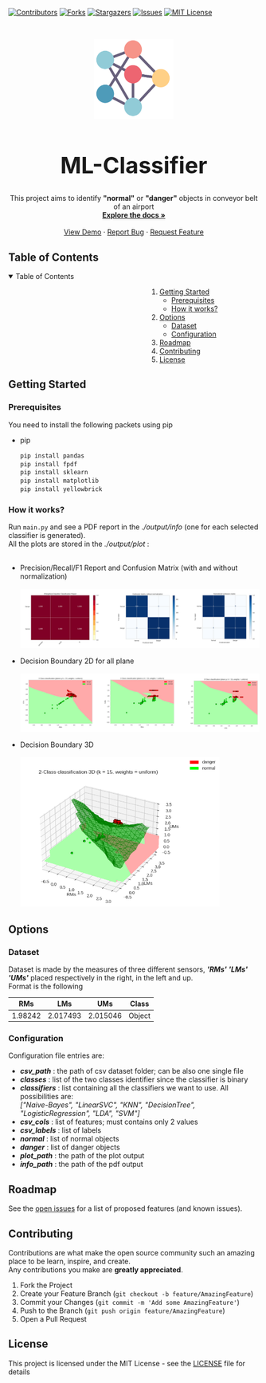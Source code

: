 [![Contributors][contributors-shield]][contributors-url]
[![Forks][forks-shield]][forks-url]
[![Stargazers][stars-shield]][stars-url]
[![Issues][issues-shield]][issues-url]
[![MIT License][license-shield]][license-url]

<!-- PROJECT LOGO -->
<br />
<p align="center">
  <a href="https://github.com/CaptainMich/ML-Classifier">
    <img src="docs/images/icon.png" alt="Logo" width="160" height="160">
  </a>

  <h1 style="font-size: 45px" align="center"> <b>ML-Classifier</b> </h1>

  <p align="center">
    This project aims to identify <b>"normal"</b> or <b>"danger"</b> objects in conveyor belt of an airport  <br/>
    <a href="https://github.com/CaptainMich/ML-Classifier/tree/main/docs"><strong>Explore the docs »</strong></a>
    <br />
    <br />
    <a href="https://github.com/CaptainMich/ML-Classifier/tree/main/docs">View Demo</a>
    ·
    <a href="https://github.com/CaptainMich/ML-Classifier/issues">Report Bug</a>
    ·
    <a href="https://github.com/CaptainMich/ML-Classifier/issues">Request Feature</a>
  </p>
</p>


<!-- TABLE OF CONTENTS -->
## Table of Contents 

<details open="open">
  <summary>Table of Contents</summary>
  <ol style="margin-left: 20em;">
    <li>
      <a href="#getting-started">Getting Started</a>
      <ul>
        <li><a href="#prerequisites">Prerequisites</a></li>
        <li><a href="#how-it-works">How it works?</a></li>
      </ul>
    </li>
    <li>
      <a href="#getting-started">Options</a>
      <ul>
        <li><a href="#dataset">Dataset</a></li>
        <li><a href="#configuration">Configuration</a></li>
      </ul>
    </li>
    <li><a href="#roadmap">Roadmap</a></li>
    <li><a href="#contributing">Contributing</a></li>
    <li><a href="#license">License</a></li>
  </ol>
</details>

## Getting Started

### Prerequisites

You need to install the following packets using pip

* pip
    ```sh
    pip install pandas
    pip install fpdf
    pip install sklearn
    pip install matplotlib
    pip install yellowbrick
    ```

### How it works?

Run `main.py` and see a PDF report in the *./output/info* (one for each selected classifier is generated). <br> 
All the plots are stored in the *./output/plot* : <br> <br>

* Precision/Recall/F1 Report and Confusion Matrix (with and without normalization) <br> <br>
  <a href="https://github.com/CaptainMich/ML-Classifier">
    <img src="docs/images/image-1.png" alt="Logo">
  </a> <br>

* Decision Boundary 2D for all plane <br> <br>
  <a href="https://github.com/CaptainMich/ML-Classifier">
    <img src="docs/images/image-2.png" alt="Logo">
  </a> <br>

* Decision Boundary 3D <br> <br>
  <a align="center" href="https://github.com/CaptainMich/ML-Classifier">
    <img src="docs/images/image-3.png"  alt="Logo" width="400" height="300">
  </a>
## Options

### Dataset

Dataset is made by the measures of three different sensors, ***'RMs'*** ***'LMs'*** ***'UMs'*** placed respectively in the right, in the left and up. <br> 
Format is the following 

| RMs | LMs | UMs | Class |
| --- | --- | --- |  --- |
|1.98242 | 2.017493 | 2.015046 | Object

### Configuration

Configuration file entries are:

- ***csv_path*** : the path of csv dataset folder; can be also one single file
- ***classes*** : list of the two classes identifier since the classifier is binary
- ***classifiers*** : list containing all the classifiers we want to use. All possibilities are: <br>
                 *["Naive-Bayes", "LinearSVC", "KNN", "DecisionTree", "LogisticRegression", "LDA", "SVM"]*
- ***csv_cols*** : list of features; must contains only 2 values
- ***csv_labels*** : list of labels
- ***normal*** : list of normal objects 
- ***danger*** : list of danger objects
- ***plot_path*** : the path of the plot output
- ***info_path*** : the path of the pdf output

<!-- ROADMAP -->
## Roadmap

See the [open issues](https://github.com/othneildrew/Best-README-Template/issues) for a list of proposed features (and known issues).

<!-- CONTRIBUTING -->
## Contributing

Contributions are what make the open source community such an amazing place to be learn, inspire, and create. <br>
Any contributions you make are **greatly appreciated**.

1. Fork the Project
2. Create your Feature Branch (`git checkout -b feature/AmazingFeature`)
3. Commit your Changes (`git commit -m 'Add some AmazingFeature'`)
4. Push to the Branch (`git push origin feature/AmazingFeature`)
5. Open a Pull Request

<!-- LICENSE -->
## License

This project is licensed under the MIT License - see the [LICENSE](LICENSE) file for details


<!-- MARKDOWN LINKS & IMAGES -->
<!-- https://github.com/CaptainMich/ML-Classifier/ --> 
[contributors-shield]: https://img.shields.io/github/contributors/CaptainMich/ML-Classifier.svg?style=for-the-badge
[contributors-url]: https://github.com/CaptainMich/ML-Classifier/graphs/contributors
[forks-shield]: https://img.shields.io/github/forks/CaptainMich/ML-Classifier.svg?style=for-the-badge
[forks-url]: https://github.com/CaptainMich/ML-Classifier/network/members
[stars-shield]: https://img.shields.io/github/stars/CaptainMich/ML-Classifier.svg?style=for-the-badge
[stars-url]: https://github.com/CaptainMich/ML-Classifier/stargazers
[issues-shield]: https://img.shields.io/github/issues/CaptainMich/ML-Classifier.svg?style=for-the-badge
[issues-url]: https://github.com/CaptainMich/ML-Classifier/issues
[license-shield]: https://img.shields.io/github/license/CaptainMich/ML-Classifier.svg?style=for-the-badge
[license-url]: https://github.com/CaptainMich/ML-Classifier/blob/master/LICENSE
